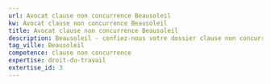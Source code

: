 ```yaml
---
url: Avocat clause non concurrence Beausoleil
kw: Avocat clause non concurrence Beausoleil
title: Avocat clause non concurrence Beausoleil
description: Beausoleil - confiez-nous votre dossier clause non concurrence
tag_ville: Beausoleil
competence: clause non concurrence
expertise: droit-du-travail
extertise_id: 3
---
```


